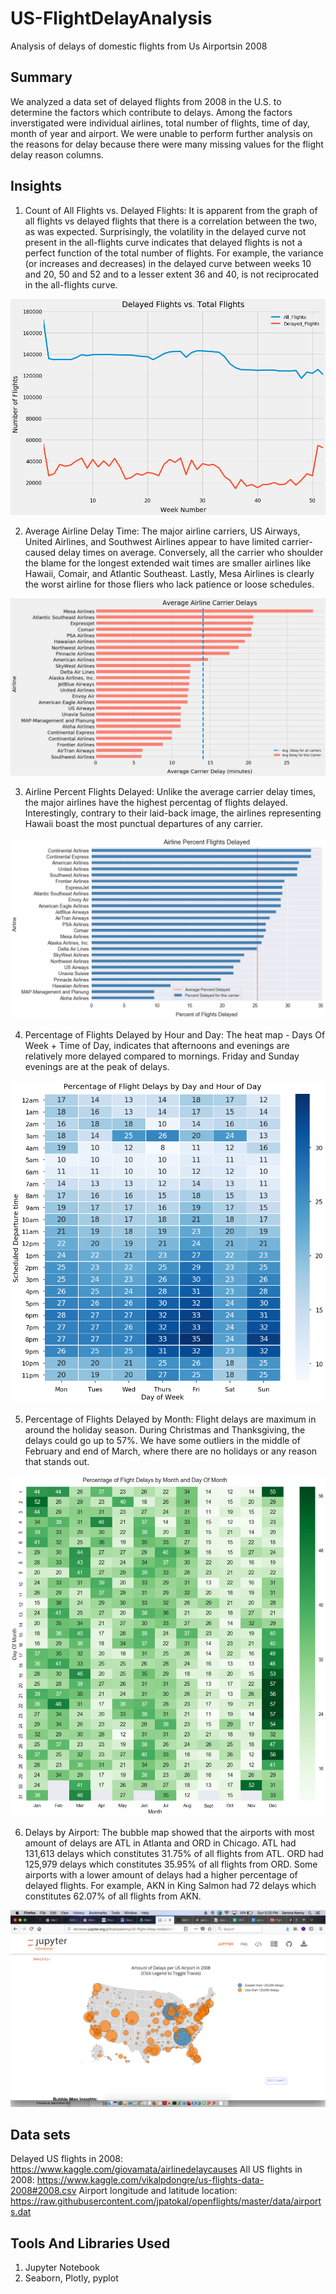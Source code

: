 # US-FlightDelayAnalysis
Analysis of delays of domestic flights from Us Airportsin 2008


## Summary 
We analyzed a data set of delayed flights from 2008 in the U.S. to determine the factors which contribute to delays. Among the factors inverstigated were individual airlines, total number of flights, time of day, month of year and airport. We were unable to perform further analysis on the reasons for delay because there were many missing values for the flight delay reason columns. 

## Insights

1. Count of All Flights vs. Delayed Flights: It is apparent from the graph of all flights vs delayed flights that there is a correlation between the two, as was expected. Surprisingly, the volatility in the delayed curve not present in the all-flights curve indicates that delayed flights is not a perfect function of the total number of flights. For example, the variance (or increases and decreases) in the delayed curve between weeks 10 and 20, 50 and 52 and to a lesser extent 36 and 40, is not reciprocated in the all-flights curve.
<p align="center">
  <img src="https://github.com/SaritaIngu/US-FlightDelayAnalysis/blob/master/Flight%20Delay%20Images/DelayedFlightsVsTotalFlights.png"" title="Delayed Flights Vs Total Flights">
</p>
  
2. Average Airline Delay Time: The major airline carriers, US Airways, United Airlines, and Southwest Airlines appear to have limited carrier-caused delay times on average. Conversely, all the carrier who shoulder the blame for the longest extended wait times are smaller airlines like Hawaii, Comair, and Atlantic Southeast. Lastly, Mesa Airlines is clearly the worst airline for those fliers who lack patience or loose schedules.
<p align="center">
  <img src="https://github.com/SaritaIngu/US-FlightDelayAnalysis/blob/master/Flight%20Delay%20Images/AvgAirline%20CarrierDelays.png" title="Average Airline Delay Time">
</p>

3.  Airline Percent Flights Delayed: Unlike the average carrier delay times, the major airlines have the highest percentag of flights delayed. Interestingly, contrary to their laid-back image, the airlines representing Hawaii boast the most punctual departures of any carrier.
<p align="center">
  <img src="https://github.com/SaritaIngu/US-FlightDelayAnalysis/blob/master/Flight%20Delay%20Images/PercentageFlightsDelayed.png" title="Airline Percent Flights Delayed">
</p>

4.  Percentage of Flights Delayed by Hour and Day: The heat map - Days Of Week + Time of Day, indicates that afternoons and evenings are relatively more delayed compared to mornings. Friday and Sunday evenings are at the peak of delays.
<p align="center">
  <img src="https://github.com/SaritaIngu/US-FlightDelayAnalysis/blob/master/Flight%20Delay%20Images/FlightDelaysbyDayHour.png" title="Percentage of Flights Delayed by Hour and Day">
</p>

5. Percentage of Flights Delayed by Month: Flight delays are maximum in around the holiday season. During Christmas and Thanksgiving, the delays could go up to 57%. We have some outliers in the middle of February and end of March, where there are no holidays or any reason that stands out.
<p align="center">
  <img src="https://github.com/SaritaIngu/US-FlightDelayAnalysis/blob/master/Flight%20Delay%20Images/FlightDelaysByMonth.png" title="Flight Delays By Month">
</p>

6. Delays by Airport: The bubble map showed that the airports with most amount of delays are ATL in Atlanta and ORD in Chicago. ATL had 131,613 delays which constitutes 31.75% of all flights from ATL. ORD had 125,979 delays which constitutes 35.95% of all flights from ORD. Some airports with a lower amount of delays had a higher percentage of delayed flights. For example, AKN in King Salmon had 72 delays which constitutes 62.07% of all flights from AKN.

<p align="center">
  <img src="https://github.com/SaritaIngu/US-FlightDelayAnalysis/blob/master/Flight%20Delay%20Images/BubbleMapUS.png" title="Delays by Airport">
</p>



## Data sets
Delayed US flights in 2008: https://www.kaggle.com/giovamata/airlinedelaycauses
All US flights in 2008:  https://www.kaggle.com/vikalpdongre/us-flights-data-2008#2008.csv
Airport longitude and latitude location: https://raw.githubusercontent.com/jpatokal/openflights/master/data/airports.dat

## Tools And Libraries Used
1. Jupyter Notebook
2. Seaborn, Plotly, pyplot
